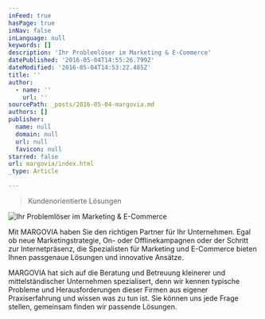 ```yaml
---
inFeed: true
hasPage: true
inNav: false
inLanguage: null
keywords: []
description: 'Ihr Problemlöser im Marketing & E-Commerce'
datePublished: '2016-05-04T14:55:26.799Z'
dateModified: '2016-05-04T14:53:22.485Z'
title: ''
author:
  - name: ''
    url: ''
sourcePath: _posts/2016-05-04-margovia.md
authors: []
publisher:
  name: null
  domain: null
  url: null
  favicon: null
starred: false
url: margovia/index.html
_type: Article

---
```

> Kundenorientierte Lösungen

![Ihr Problemlöser im Marketing & E-Commerce](https://the-grid-user-content.s3-us-west-2.amazonaws.com/4df974ca-5e0c-4eba-859c-3f8b0ea0765d.jpg)

Mit MARGOVIA haben Sie den richtigen Partner für Ihr Unternehmen. Egal ob neue Marketingstrategie, On- oder Offlinekampagnen oder der Schritt zur Internetpräsenz, die Spezialisten für Marketing und E-Commerce bieten Ihnen passgenaue Lösungen und innovative Ansätze.

MARGOVIA hat sich auf die Beratung und Betreuung kleinerer und mittelständischer Unternehmen spezialisert, denn wir kennen typische Probleme und Herausforderungen dieser Firmen aus eigener Praxiserfahrung und wissen was zu tun ist. Sie können uns jede Frage stellen, gemeinsam finden wir passende Lösungen.